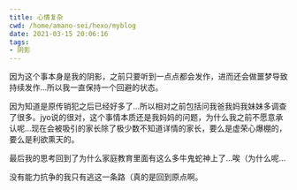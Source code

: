 ```yaml
---
title: 心情复杂
cwd: /home/amano-sei/hexo/myblog
date: 2021-03-15 20:06:16
tags:
- 阴影
---
```


因为这个事本身是我的阴影，之前只要听到一点点都会发作，进而还会做噩梦导致持续发作...所以我一直保持一个回避的状态。

因为知道是原传销犯之后已经好多了...所以相对之前包括问我爸我妈我妹妹多调查了很多。jyo说的很对，这个事情本质还是我妈妈的问题，为什么我之前不愿意承认呢...现在会被吸引的家长除了极少数不知道详情的家长，要么是虚荣心爆棚的，要么是利欲熏天的。

最后我的思考回到了为什么家庭教育里面有这么多牛鬼蛇神上了...唉（为什么呢...

没有能力抗争的我只有逃这一条路（真的是回到原点啊。

